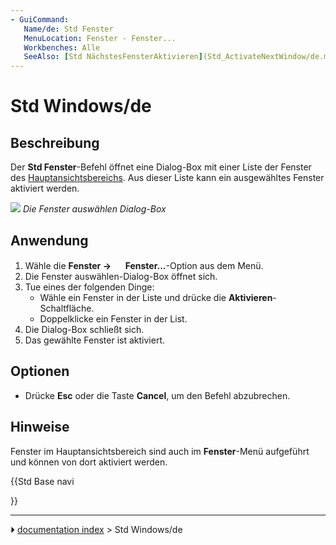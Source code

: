 ```yaml
---
- GuiCommand:
   Name/de: Std Fenster
   MenuLocation: Fenster - Fenster...
   Workbenches: Alle
   SeeAlso: [Std NächstesFensterAktivieren](Std_ActivateNextWindow/de.md), [Std VorherigesFensterAktivieren](Std_ActivatePrevWindow/de.md)
---
```


# Std Windows/de



## Beschreibung

Der **Std Fenster**-Befehl öffnet eine Dialog-Box mit einer Liste der Fenster des [Hauptansichtsbereichs](Main_view_area/de.md). Aus dieser Liste kann ein ausgewähltes Fenster aktiviert werden.

![](images/Std_Windows_dialog.png ) 
*Die Fenster auswählen Dialog-Box*



## Anwendung

1.  Wähle die **Fenster → <img src="images/Std_Windows.svg" width=16px> Fenster...**-Option aus dem Menü.
2.  Die Fenster auswählen-Dialog-Box öffnet sich.
3.  Tue eines der folgenden Dinge:
    -   Wähle ein Fenster in der Liste und drücke die **Aktivieren**-Schaltfläche.
    -   Doppelklicke ein Fenster in der List.
4.  Die Dialog-Box schließt sich.
5.  Das gewählte Fenster ist aktiviert.



## Optionen

-   Drücke **Esc** oder die Taste **Cancel**, um den Befehl abzubrechen.



## Hinweise

Fenster im Hauptansichtsbereich sind auch im **Fenster**-Menü aufgeführt und können von dort aktiviert werden.





{{Std Base navi

}}



---
⏵ [documentation index](../README.md) > Std Windows/de
